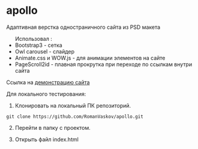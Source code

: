 # apollo
Адаптивная верстка одностраничного сайта из PSD макета
<ul>Использовал :
  <li>Bootstrap3 - сетка</li>
  <li>Owl carousel - слайдер</li>
  <li>Animate.css и WOW.js - для анимации элементов на сайте</li>
  <li>PageScroll2id - плавная прокрутка при переходе по ссылкам внутри сайта</li>
</ul>

Ссылка на <a href="https://romanvaskov.github.io/apollo/">демонстрацию сайта</a>

Для локального тестирования:
1. Клонировать на локальный ПК репозиторий. 

<pre><code>git clone https://github.com/RomanVaskov/apollo.git</code></pre>

2. Перейти в папку с проектом.

3. Открыть файл index.html
